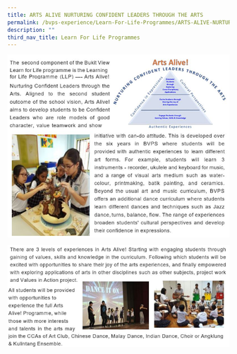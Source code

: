 ```yaml
---
title: ARTS ALIVE NURTURING CONFIDENT LEADERS THROUGH THE ARTS
permalink: /bvps-experience/Learn-For-Life-Programmes/ARTS-ALIVE-NURTURING-CONFIDENT-LEADERS-THROUGH-THE-ARTS/
description: ""
third_nav_title: Learn For Life Programmes
---
```

![](/images/BVPS%20Experience/LEARN%20FOR%20LIFE%20PROGRAMMES/ARTS%20ALIVE%20NURTURING%20CONFIDENT/A1.jpg)

![](/images/BVPS%20Experience/LEARN%20FOR%20LIFE%20PROGRAMMES/ARTS%20ALIVE%20NURTURING%20CONFIDENT/A2.jpg)